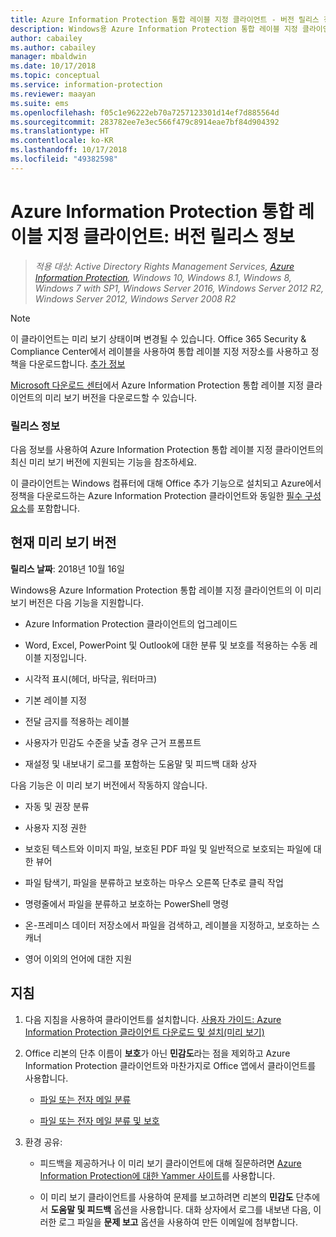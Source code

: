 ```yaml
---
title: Azure Information Protection 통합 레이블 지정 클라이언트 - 버전 릴리스 정보
description: Windows용 Azure Information Protection 통합 레이블 지정 클라이언트에 대한 릴리스 정보를 참조하세요.
author: cabailey
ms.author: cabailey
manager: mbaldwin
ms.date: 10/17/2018
ms.topic: conceptual
ms.service: information-protection
ms.reviewer: maayan
ms.suite: ems
ms.openlocfilehash: f05c1e96222eb70a7257123301d14ef7d885564d
ms.sourcegitcommit: 283782ee7e3ec566f479c8914eae7bf84d904392
ms.translationtype: HT
ms.contentlocale: ko-KR
ms.lasthandoff: 10/17/2018
ms.locfileid: "49382598"
---
```

# <a name="azure-information-protection-unified-labeling-client-version-release-information"></a>Azure Information Protection 통합 레이블 지정 클라이언트: 버전 릴리스 정보

>*적용 대상: Active Directory Rights Management Services, [Azure Information Protection](https://azure.microsoft.com/pricing/details/information-protection), Windows 10, Windows 8.1, Windows 8, Windows 7 with SP1, Windows Server 2016, Windows Server 2012 R2, Windows Server 2012, Windows Server 2008 R2*

> [!NOTE]
> 이 클라이언트는 미리 보기 상태이며 변경될 수 있습니다. Office 365 Security & Compliance Center에서 레이블을 사용하여 통합 레이블 지정 저장소를 사용하고 정책을 다운로드합니다. [추가 정보](/Office365/SecurityCompliance/sensitivity-labels)

[Microsoft 다운로드 센터](https://www.microsoft.com/en-us/download/details.aspx?id=57440)에서 Azure Information Protection 통합 레이블 지정 클라이언트의 미리 보기 버전을 다운로드할 수 있습니다.

### <a name="release-information"></a>릴리스 정보

다음 정보를 사용하여 Azure Information Protection 통합 레이블 지정 클라이언트의 최신 미리 보기 버전에 지원되는 기능을 참조하세요. 

이 클라이언트는 Windows 컴퓨터에 대해 Office 추가 기능으로 설치되고 Azure에서 정책을 다운로드하는 Azure Information Protection 클라이언트와 동일한 [필수 구성 요소](../requirements.md)를 포함합니다.

## <a name="current-preview-version"></a>현재 미리 보기 버전

**릴리스 날짜**: 2018년 10월 16일

Windows용 Azure Information Protection 통합 레이블 지정 클라이언트의 이 미리 보기 버전은 다음 기능을 지원합니다. 

- Azure Information Protection 클라이언트의 업그레이드

- Word, Excel, PowerPoint 및 Outlook에 대한 분류 및 보호를 적용하는 수동 레이블 지정입니다.

- 시각적 표시(헤더, 바닥글, 워터마크)

- 기본 레이블 지정 

- 전달 금지를 적용하는 레이블

- 사용자가 민감도 수준을 낮출 경우 근거 프롬프트

- 재설정 및 내보내기 로그를 포함하는 도움말 및 피드백 대화 상자

다음 기능은 이 미리 보기 버전에서 작동하지 않습니다.

- 자동 및 권장 분류

- 사용자 지정 권한

- 보호된 텍스트와 이미지 파일, 보호된 PDF 파일 및 일반적으로 보호되는 파일에 대한 뷰어

- 파일 탐색기, 파일을 분류하고 보호하는 마우스 오른쪽 단추로 클릭 작업

- 명령줄에서 파일을 분류하고 보호하는 PowerShell 명령

- 온-프레미스 데이터 저장소에서 파일을 검색하고, 레이블을 지정하고, 보호하는 스캐너

- 영어 이외의 언어에 대한 지원

## <a name="instructions"></a>지침

1. 다음 지침을 사용하여 클라이언트를 설치합니다. [사용자 가이드: Azure Information Protection 클라이언트 다운로드 및 설치(미리 보기)](install-unifiedlabelingclient-app.md) 

2. Office 리본의 단추 이름이 **보호**가 아닌 **민감도**라는 점을 제외하고 Azure Information Protection 클라이언트와 마찬가지로 Office 앱에서 클라이언트를 사용합니다.
    
    - [파일 또는 전자 메일 분류](client-classify.md) 
    
    - [파일 또는 전자 메일 분류 및 보호](client-classify-protect.md)

3. 환경 공유: 
    
    - 피드백을 제공하거나 이 미리 보기 클라이언트에 대해 질문하려면 [Azure Information Protection에 대한 Yammer 사이트](https://www.yammer.com/AskIPTeam)를 사용합니다.
    
    - 이 미리 보기 클라이언트를 사용하여 문제를 보고하려면 리본의 **민감도** 단추에서 **도움말 및 피드백** 옵션을 사용합니다. 대화 상자에서 로그를 내보낸 다음, 이러한 로그 파일을 **문제 보고** 옵션을 사용하여 만든 이메일에 첨부합니다. 


